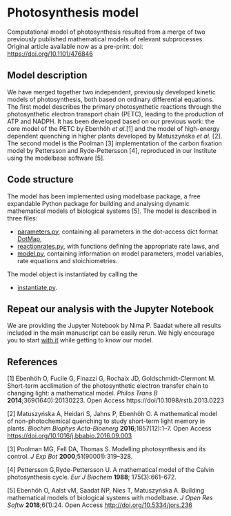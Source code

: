 # Photosynthesis model
Computational model of photosynthesis resulted from a merge of two previously published mathematical models of relevant subprocesses. Original article available now as a pre-print: doi: https://doi.org/10.1101/476846 

## Model description
We have merged together two independent, previously developed kinetic models of photosynthesis, both based on ordinary differential equations. The first model describes the primary photosynthetic reactions through the photosynthetic electron transport chain (PETC), leading to the production of ATP and NADPH. It has been developed based on our previous work: the core model of the PETC by Ebenhöh *et al.*[1] and the model of high-energy dependent quenching in higher plants developed by Matuszyńska *et al.* [2]. The second model is the Poolman [3] implementation of the carbon fixation model by Pettersson and Ryde-Pettersson [4], reproduced in our Institute using the modelbase software [5]. 

## Code structure
The model has been implemented using modelbase package, a free expandable Python package for building and analysing dynamic mathematical models of biological systems [5]. The model is described in three files:
- [parameters.py](https://github.com/QTB-HHU/photosynthesismodel/blob/master/parameters.py), containing all parameters in the dot-access dict format [DotMap](https://github.com/drgrib/dotmap),
- [reactionrates.py](https://github.com/QTB-HHU/photosynthesismodel/blob/master/reactionrates.py), with functions defining the appropriate rate laws, and
- [model.py](https://github.com/QTB-HHU/photosynthesismodel/blob/master/model.py), containing information on model parameters, model variables, rate equations and stoichiometries.

The model object is instantiated by calling the
- [instantiate.py](https://github.com/QTB-HHU/photosynthesismodel/blob/master/instantiate.py).

## Repeat our analysis with the Jupyter Notebook
We are providing the Jupyter Notebook by Nima P. Saadat where all results included in the main manuscript can be easily rerun. We higly encourage you to start [with it](https://github.com/QTB-HHU/photosynthesismodel/blob/master/run.ipynb) while getting to know our model.

## References
[1] Ebenhöh O, Fucile G, Finazzi G, Rochaix JD, Goldschmidt-Clermont M. Short-term acclimation of the photosynthetic electron transfer chain to changing light: a mathematical model. *Philos Trans B* **2014**;369(1640):20130223. Open Access https://doi/10.1098/rstb.2013.0223 

[2] Matuszyńska A, Heidari S, Jahns P, Ebenhöh O. A mathematical model of non-photochemical quenching to study short-term light memory in plants. *Biochim Biophys Acta-Bioenerg* **2016**;1857(12):1–7. Open Access https://doi.org/10.1016/j.bbabio.2016.09.003

[3] Poolman MG, Fell DA, Thomas S. Modelling photosynthesis and its control. *J Exp Bot* **2000**;51(90001):319–328.

[4] Pettersson G,Ryde-Pettersson U. A mathematical model of the Calvin photosynthesis cycle. *Eur J Biochem* **1988**; 175(3):661–672.

[5] Ebenhöh O, Aalst vM, Saadat NP, Nies T, Matuszyńska A. Building mathematical models of biological systems with modelbase. *J Open Res Softw* **2018**;6(1):24. Open Access http://doi.org/10.5334/jors.236


